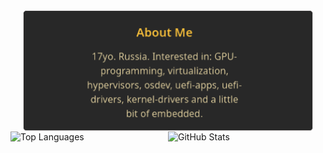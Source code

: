<div style="display: flex; flex-direction: column; align-items: center;">
  <img src="https://github.com/yaroslav957/yaroslav957/blob/main/2025_02_25_0r3_Kleki.png" alt="Ваша Фотография" style="width: 92%; height: auto; max-height: 400px;">
  <div style="display: flex; align-items: center; width: 100%;">
    <img src="https://github-readme-stats.vercel.app/api/top-langs/?username=yaroslav957&theme=gruvbox" alt="Top Languages" style="flex: 1; height: 200px;">
    <img src="https://github-readme-stats.vercel.app/api?username=yaroslav957&show_icons=true&theme=gruvbox" alt="GitHub Stats" style="flex: 1; height: 200px;">
  </div>
</div>
